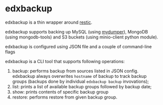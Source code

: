 # edxbackup

edxbackup is a thin wrapper around [restic](https://restic.net/).

edxbackup supports backing up MySQL (using [mydumper](https://github.com/mydumper/mydumper)), MongoDB (using mongodb-tools) and S3 buckets (using minio-client python module).

edxbackup is configured using JSON file and a couple of command-line flags

edxbackup is a CLI tool that supports following operations:

1. backup: performs backup from sources listed in JSON config. edxbackup always overwrites `hostname` of backup to track backup groups (backups done by individual `edxbackup backup` invovations);
2. list: prints a list of available backup groups followed by backup date;
2. show: prints contents of specific backup group
3. restore: performs restore from given backup group.
